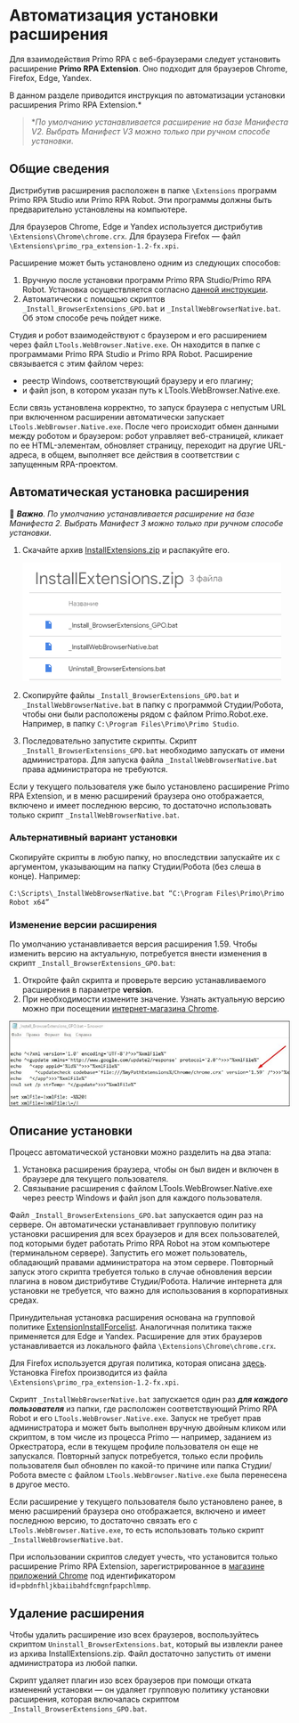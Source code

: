 # Автоматизация установки расширения 

Для взаимодействия Primo RPA с веб-браузерами следует установить расширение **Primo RPA Extension**. Оно подходит для браузеров Chrome, Firefox, Edge, Yandex. 

В данном разделе приводится инструкция по автоматизации установки расширения Primo RPA Extension.\*

> \**По умолчанию устанавливается расширение на базе Манифеста V2. Выбрать Манифест V3 можно только при ручном способе установки*. 


## Общие сведения

Дистрибутив расширения расположен в папке `\Extensions` программ Primo RPA Studio или Primo RPA Robot. Эти программы должны быть предварительно установлены на компьютере. 

Для браузеров Chrome, Edge и Yandex используется дистрибутив `\Extensions\Chrome\chrome.crx`. Для браузера Firefox — файл `\Extensions\primo_rpa_extension-1.2-fx.xpi`.

Расширение может быть установлено одним из следующих способов:
1. Вручную после установки программ Primo RPA Studio/Primo RPA Robot. Установка осуществляется согласно [данной инструкции](https://docs.primo-rpa.ru/primo-rpa/primo-studio/settings/plugin-install).
2. Автоматически с помощью скриптов `_Install_BrowserExtensions_GPO.bat` и `_InstallWebBrowserNative.bat`. Об этом способе речь пойдет ниже.

Студия и робот взаимодействуют с браузером и его расширением через файл `LTools.WebBrowser.Native.exe`. Он находится в папке с программами Primo RPA Studio и Primo RPA Robot. Расширение связывается с этим файлом через:
* реестр Windows, соответствующий браузеру и его плагину;
* и файл json, в котором указан путь к LTools.WebBrowser.Native.exe. 

Если связь установлена корректно, то запуск браузера с непустым URL при включенном расширении автоматически запускает `LTools.WebBrowser.Native.exe`. После чего происходит обмен данными между роботом и браузером: робот управляет веб-страницей, кликает по ее HTML-элементам, обновляет страницу, переходит на другие URL-адреса, в общем, выполняет все действия в соответствии с запущенным RPA-проектом.


## Автоматическая установка расширения

:small_orange_diamond: ***Важно**. По умолчанию устанавливается расширение на базе Манифеста 2. Выбрать Манифест 3 можно только при ручном способе установки*. 


1. Скачайте архив [InstallExtensions.zip](https://drive.google.com/file/d/1cIXwlojb_9nkF3KSDDsggSldqjjvaScM/view?usp=sharing) и распакуйте его.

   ![](../../.gitbook/assets/auto-install-ext-files.png)
   
2. Скопируйте файлы `_Install_BrowserExtensions_GPO.bat` и `_InstallWebBrowserNative.bat` в папку с программой Студии/Робота, чтобы они были расположены рядом с файлом Primo.Robot.exe. Например, в папку `C:\Program Files\Primo\Primo Studio`.
3. Последовательно запустите скрипты. Скрипт `_Install_BrowserExtensions_GPO.bat` необходимо запускать от имени администратора. Для запуска файла `_InstallWebBrowserNative.bat` права администратора не требуются.

Если у текущего пользователя уже было установлено расширение Primo RPA Extension, и в меню расширений браузера оно отображается, включено и имеет последнюю версию, то достаточно использовать только скрипт `_InstallWebBrowserNative.bat`.


### Альтернативный вариант установки

Скопируйте скрипты в любую папку, но впоследствии запускайте их с аргументом, указывающим на папку Студии/Робота (без слеша в конце). Например:
```
C:\Scripts\_InstallWebBrowserNative.bat “C:\Program Files\Primo\Primo Robot x64”
```

### Изменение версии расширения

По умолчанию устанавливается версия расширения 1.59. Чтобы изменить версию на актуальную, потребуется внести изменения в скрипт `_Install_BrowserExtensions_GPO.bat`:
1. Откройте файл скрипта и проверьте версию устанавливаемого расширения в параметре **version**.
2. При необходимости измените значение. Узнать актуальную версию можно при посещении [интернет-магазина Chrome](https://chromewebstore.google.com/detail/primo-rpa-extension/pbdnfhljkbaiibahdfcmgnfpapchlmmp).

![](../../.gitbook/assets1/version-in-script-bat-to-chrome-ext-1.png)



## Описание установки
Процесс автоматической установки можно разделить на два этапа:

1. Установка расширения браузера, чтобы он был виден и включен в браузере для текущего пользователя.
2. Связывание расширения с файлом LTools.WebBrowser.Native.exe через реестр Windows и файл json для каждого пользователя.

Файл `_Install_BrowserExtensions_GPO.bat` запускается один раз на сервере. Он автоматически устанавливает групповую политику установки расширения для всех браузеров и для всех пользователей, под которыми будет работать Primo RPA Robot на этом компьютере (терминальном сервере). Запустить его может пользователь, обладающий правами администратора на этом сервере. Повторный запуск этого скрипта требуется только в случае обновления версии плагина в новом дистрибутиве Студии/Робота. Наличие интернета для установки не требуется, что важно для использования в корпоративных средах.

Принудительная установка расширения основана на групповой политике [ExtensionInstallForcelist](https://chromeenterprise.google/policies/#ExtensionInstallForcelist). Аналогичная политика также применяется для Edge и Yandex. Расширение для этих браузеров устанавливается из локального файла `\Extensions\Chrome\chrome.crx`.

Для Firefox используется другая политика, которая описана [здесь](https://github.com/mozilla/policy-templates#extensions). Установка Firefox производится из файла `\Extensions\primo_rpa_extension-1.2-fx.xpi`.

Скрипт `_InstallWebBrowserNative.bat` запускается один раз ***для каждого пользователя*** из папки, где расположен соответствующий Primo RPA Robot и его `LTools.WebBrowser.Native.exe`. Запуск не требует прав администратора и может быть выполнен вручную двойным кликом или скриптом, в том числе из процесса Primo — например, заданием из Оркестратора, если в текущем профиле пользователя он еще не запускался. Повторный запуск потребуется, только если профиль пользователя был обновлен по какой-то причине или папка Студии/Робота вместе с файлом `LTools.WebBrowser.Native.exe` была перенесена в другое место.

Если расширение у текущего пользователя было установлено ранее, в меню расширений браузера оно отображается, включено и имеет последнюю версию, то достаточно связать его с `LTools.WebBrowser.Native.exe`, то есть использовать только скрипт `_InstallWebBrowserNative.bat`.

При использовании скриптов следует учесть, что установится только расширение Primo RPA Extension, зарегистрированное в [магазине приложений Chrome](https://chrome.google.com/webstore/detail/primo-rpa-extension/pbdnfhljkbaiibahdfcmgnfpapchlmmp) под идентификатором id=`pbdnfhljkbaiibahdfcmgnfpapchlmmp`. 


## Удаление расширения

Чтобы удалить расширение изо всех браузеров, воспользуйтесь скриптом `Uninstall_BrowserExtensions.bat`, который вы извлекли ранее из архива InstallExtensions.zip. Файл достаточно запустить от имени администратора из любой папки.

Скрипт удаляет плагин изо всех браузеров при помощи отката изменений установки — он удаляет групповую политику установки расширения, которая включалась скриптом `_Install_BrowserExtensions_GPO.bat`.
